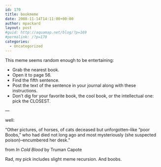 ```yaml
---
id: 170
title: bookmeme
date: 2008-11-14T14:11:00+00:00
author: mpackard
layout: post
#guid: http://aquamap.net/blog/?p=169
#permalink: /?p=170
categories:
  - Uncategorized
---
```

This meme seems random enough to be entertaining:

* Grab the nearest book.  
* Open it to page 56.  
* Find the fifth sentence.  
* Post the text of the sentence in your journal along with these instructions.  
* Don’t dig for your favorite book, the cool book, or the intellectual one: pick the CLOSEST.

&#8212;

well:

&#8220;Other pictures, of horses, of cats deceased but unforgotten&#8211;like &#8220;poor Boobs,&#8221; who had died not long ago and most mysteriously (she suspected poison)&#8211;encumbered her desk.&#8221;

from _In Cold Blood_ by Truman Capote

Rad, my pick includes slight meme recursion. And boobs.
